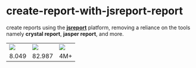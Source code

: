 # create-report-with-jsreport-report

create reports using the <b><a href="https://jsreport.net/">jsreport</a></b> platform, removing a reliance on the tools namely <b>crystal report</b>, <b>jasper report</b>, and more.

<table>
        <tr>
                <td><img src="https://encrypted-tbn0.gstatic.com/images?q=tbn:ANd9GcRduC61cdjoz1NoOtPRA_m4l5lo7FQxZt6hRbXlIbdSRZNzzIAdsQ" /></td>
                <td><img src="http://wfsinc.com/images/wfs/drop-icon-3.png"/></td>
                <td><img src="http://www.iconarchive.com/download/i86042/graphicloads/100-flat-2/cloud.ico"/></td>
        </tr>
        <tr>
                <td>8.049</td>
                <td>82.987</td>
                <td>4M+</td>
        </tr>
</table>
        </table>
